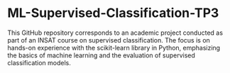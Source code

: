 # ML-Supervised-Classification-TP3
This GitHub repository corresponds to an academic project conducted as part of an INSAT course on supervised classification. The focus is on hands-on experience with the scikit-learn library in Python, emphasizing the basics of machine learning and the evaluation of supervised classification models.
